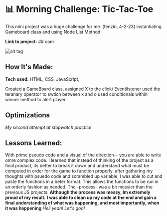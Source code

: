 # 📊 Morning Challenge: Tic-Tac-Toe
This mini project was a huge challenge for me. (tenzin, 4-2-23)
instantiating Gameboard class and using Node List Method!

**Link to project:** ##.com

![alt tag](http://placecorgi.com/1200/650)

## How It's Made:

**Tech used:** HTML, CSS, JavaScript, 

Created a GameBoard class,
assigned X to the click/ Eventlistener
used the teranary operator to swtich between x and o
used conditionals within winner method to alert player

## Optimizations
*My second attempt at stopwatch practice*

## Lessons Learned:

With prime pseudo code and a visual of the direction-- you are able to write omre complex code.
I learned that instead of thinking of the project as a final product, 
its better to break it down and understand what must be computed in order for the
game to function properly. after gathering my thoughts with psuedo code and scrambled up variable, I was
able to cut and paste the functions in a beter format. This allows the functions to be run in
an orderly fashion as needed. The -process- was a bit messier than the previous JS projects. 
**Although the process was messy, Im extremely proud of my result.**
**I was able to clean up my code at the end and gain a final understanding of what was happening, and most importantly, when it was happening**
*Hell yeah! Let's goo!* 

